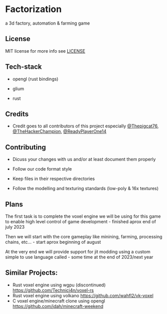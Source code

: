 # Factorization

a 3d factory, automation & farming game

## License

MIT license for more info see [LICENSE](https://github.com/MuffinGroup/Factorization/blob/main/LICENSE)

## Tech-stack

- opengl (rust bindings)

- glium

- rust

## Credits

- Credit goes to all contributors of this project especially [@Thepigcat76](https://github.com/Thepigcat76), [@TheHackerChampion](https://github.com/TheHackerChampion), [@ReadyPlayerOne14](https://github.com/ReadyPlayerOne14)

[comment]: <> (- Additional credits to [voxel-rs]https://github.com/Technici4n/voxel-rs) 

## Contributing

- Dicuss your changes with us and/or at least document them properly

- Follow our code format style

- Keep files in their respective directories

- Follow the modelling and texturing standards (low-poly & 16x textures)

## Plans

The first task is to complete the voxel engine we will be using for this game to enable high level control of game development - finished aprox end of july 2023

Then we will start with the core gameplay like minining, farming, processing chains, etc... - start aprox beginning of august

At the very end we will provide support for jit modding using a custom simple to use language called  - some time at the end of 2023/next year

## Similar Projects:

- Rust voxel engine using wgpu (discontinued) https://github.com/Technici4n/voxel-rs
- Rust voxel engine using volkano https://github.com/wahfl2/vk-voxel
- C voxel engine/minecraft clone using opengl https://github.com/jdah/minecraft-weekend
